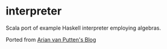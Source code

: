 # interpreter
Scala port of example Haskell interpreter employing algebras.

Ported from [Arian van Putten's Blog](http://arianvp.me/writing-interpreters-and-compilers-an-introduction-to-folds-and-algebras)
